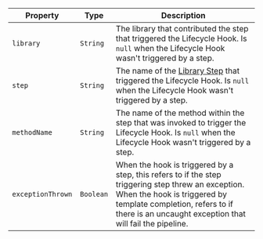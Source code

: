 <!-- markdownlint-disable MD041 -->
| Property          | Type      | Description                                                                                                                                                                                                                      |
| ----------------- | --------- | -------------------------------------------------------------------------------------------------------------------------------------------------------------------------------------------------------------------------------- |
| `library`         | `String`  | The library that contributed the step that triggered the Lifecycle Hook. Is `null` when the Lifecycle Hook wasn't triggered by a step.                                                                                           |
| `step`            | `String`  | The name of the [Library Step](/concepts/library-development/library-steps.md) that triggered the Lifecycle Hook. Is `null` when the Lifecycle Hook wasn't triggered by a step.                                                |
| `methodName`      | `String`  | The name of the method within the step that was invoked to trigger the Lifecycle Hook. Is `null` when the Lifecycle Hook wasn't triggered by a step.                                                                              |
| `exceptionThrown` | `Boolean` | When the hook is triggered by a step, this refers to if the step triggering step threw an exception. When the hook is triggered by template completion, refers to if there is an uncaught exception that will fail the pipeline. |
